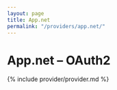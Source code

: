 ```yaml
---
layout: page
title: App.net
permalink: "/providers/app.net/"
---
```

# App.net – OAuth2

{% include provider/provider.md %}
